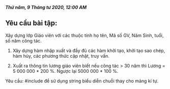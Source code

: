 ***Thứ năm, 9 Tháng tư 2020, 12:00 AM***

## Yêu cầu bài tập:

Xây dựng lớp Giáo viên với các thuộc tính họ tên, Mã số GV, Năm Sinh, tuổi, số năm công tác.

1. Xây dựng hàm nhập xuất và đầy đủ các hàm khởi tạo, khởi tạo sao chép, hàm hủy, các phương thức cập nhật, truy vấn.

2. Xuất ra thông tin lương giáo viên biết nếu công tác > 30 năm thì Lương = 5 000 000 * 200 %. Ngược lại 5000 000 * 100 %.

Yêu cầu: #include <string> để sử dụng string  biểu diễn chuỗi thay cho mảng kí tự.
